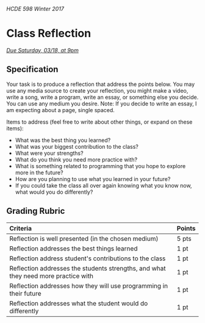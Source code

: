 _HCDE 598 Winter 2017_
# Class Reflection

_[Due Saturday, 03/18, at 9pm](https://canvas.uw.edu/courses/1099807/assignments/3624554)_

## Specification
Your task is to produce a reflection that address the points below. You may use any media source to create your reflection, you might make a video, write a song, write a program, write an essay, or something else you decide. You can use any medium you desire. Note: If you decide to write an essay, I am expecting about a page, single spaced.

Items to address (feel free to write about other things, or expand on these items):
* What was the best thing you learned?
* What was your biggest contribution to the class?
* What were your strengths?
* What do you think you need more practice with?
* What is something related to programming that you hope to explore more in the future?
* How are you planning to use what you learned in your future?
* If you could take the class all over again knowing what you know now, what would you do differently?

## Grading Rubric

| Criteria | Points |
| :--- | :--- |
| Reflection is well presented (in the chosen medium) | 5 pts |
| Reflection addresses the best things learned | 1 pt |
| Reflection address student's contributions to the class | 1 pt |
| Reflection addresses the students strengths, and what they need more practice with | 1 pt |
| Reflection addresses how they will use programming in their future | 1 pt |
| Reflection addresses what the student would do differently | 1 pt |